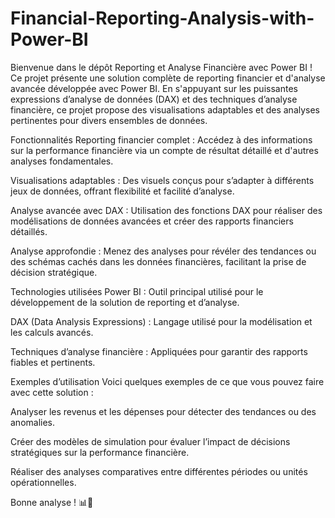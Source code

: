 # Financial-Reporting-Analysis-with-Power-BI
Bienvenue dans le dépôt Reporting et Analyse Financière avec Power BI !
Ce projet présente une solution complète de reporting financier et d'analyse avancée développée avec Power BI. En s'appuyant sur les puissantes expressions d’analyse de données (DAX) et des techniques d’analyse financière, ce projet propose des visualisations adaptables et des analyses pertinentes pour divers ensembles de données.

Fonctionnalités
Reporting financier complet : Accédez à des informations sur la performance financière via un compte de résultat détaillé et d'autres analyses fondamentales.

Visualisations adaptables : Des visuels conçus pour s’adapter à différents jeux de données, offrant flexibilité et facilité d’analyse.

Analyse avancée avec DAX : Utilisation des fonctions DAX pour réaliser des modélisations de données avancées et créer des rapports financiers détaillés.

Analyse approfondie : Menez des analyses pour révéler des tendances ou des schémas cachés dans les données financières, facilitant la prise de décision stratégique.

Technologies utilisées
Power BI : Outil principal utilisé pour le développement de la solution de reporting et d’analyse.

DAX (Data Analysis Expressions) : Langage utilisé pour la modélisation et les calculs avancés.

Techniques d’analyse financière : Appliquées pour garantir des rapports fiables et pertinents.

Exemples d’utilisation
Voici quelques exemples de ce que vous pouvez faire avec cette solution :

Analyser les revenus et les dépenses pour détecter des tendances ou des anomalies.

Créer des modèles de simulation pour évaluer l’impact de décisions stratégiques sur la performance financière.

Réaliser des analyses comparatives entre différentes périodes ou unités opérationnelles.

Bonne analyse ! 📊💼
